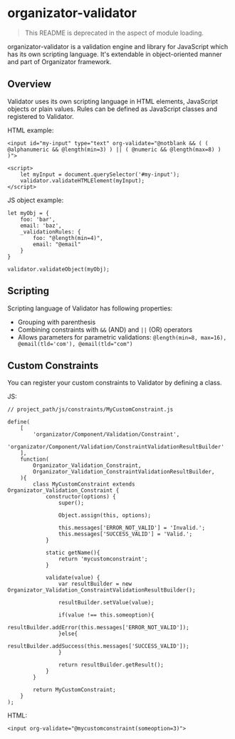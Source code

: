 # organizator-validator

> This README is deprecated in the aspect of module loading.

organizator-validator is a validation engine and library for JavaScript which has its own scripting language. It's extendable in object-oriented manner and part of Organizator framework.

## Overview

Validator uses its own scripting language in HTML elements, JavaScript objects or plain values. Rules can be defined as JavaScript classes and registered to Validator.

HTML example:

```
<input id="my-input" type="text" org-validate="@notblank && ( ( @alphanumeric && @length(min=3) ) || ( @numeric && @length(max=8) ) )">

<script>
	let myInput = document.querySelector('#my-input');
	validator.validateHTMLElement(myInput);
</script>
```

JS object example:
```
let myObj = {
    foo: 'bar',
    email: 'baz',
    _validationRules: {
        foo: "@length(min=4)",
        email: "@email"
    }
}

validator.validateObject(myObj);
```

## Scripting

Scripting language of Validator has following properties:

- Grouping with parenthesis
- Combining constraints with `&&` (AND) and `||` (OR) operators
- Allows parameters for parametric validations: `@length(min=8, max=16), @email(tld='com'), @email(tld="com")`

## Custom Constraints

You can register your custom constraints to Validator by defining a class.

JS:

```
// project_path/js/constraints/MyCustomConstraint.js

define(
    [
        'organizator/Component/Validation/Constraint',
        'organizator/Component/Validation/ConstraintValidationResultBuilder'
    ],
    function(
        Organizator_Validation_Constraint,
        Organizator_Validation_ConstraintValidationResultBuilder,
    ){ 
        class MyCustomConstraint extends Organizator_Validation_Constraint {
            constructor(options) {
                super();

                Object.assign(this, options);

                this.messages['ERROR_NOT_VALID'] = 'Invalid.';
                this.messages['SUCCESS_VALID'] = 'Valid.';
            }

            static getName(){
                return 'mycustomconstraint';
            }

            validate(value) {
                var resultBuilder = new Organizator_Validation_ConstraintValidationResultBuilder();

                resultBuilder.setValue(value);

                if(value !== this.someoption){
                    resultBuilder.addError(this.messages['ERROR_NOT_VALID']);
                }else{
                    resultBuilder.addSuccess(this.messages['SUCCESS_VALID']);
                }

                return resultBuilder.getResult();
            }
        }
        
        return MyCustomConstraint;
    }
);
```

HTML:
```
<input org-validate="@mycustomconstraint(someoption=3)">
```